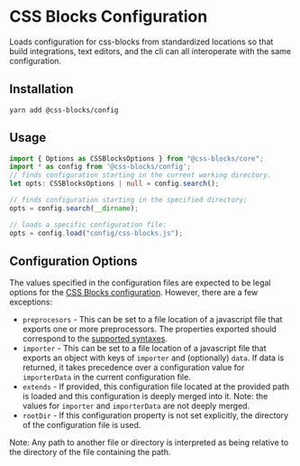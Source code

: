 # CSS Blocks Configuration

Loads configuration for css-blocks from standardized locations so that build integrations, text editors, and the cli can all interoperate with the same configuration.

## Installation

```
yarn add @css-blocks/config
```

## Usage

```ts
import { Options as CSSBlocksOptions } from "@css-blocks/core";
import * as config from '@css-blocks/config';
// finds configuration starting in the current working directory.
let opts: CSSBlocksOptions | null = config.search();

// finds configuration starting in the specified directory;
opts = config.search(__dirname);

// loads a specific configuration file:
opts = config.load("config/css-blocks.js");
```

## Configuration Options

The values specified in the configuration files are expected to be legal options
for the [CSS Blocks configuration](../core/src/configuration/types.ts).
However, there are a few exceptions:

* `preprocesors` - This can be set to a file location of a javascript file that
  exports one or more preprocessors. The properties exported should correspond to the
  [supported syntaxes](../core/src/BlockParser/preprocessing.ts).
* `importer` - This can be set to a file location of a javascript file that
  exports an object with keys of `importer` and (optionally) `data`. If data
  is returned, it takes precedence over a configuration value for
  `importerData` in the current configuration file.
* `extends` - If provided, this configuration file located at the provided path
  is loaded and this configuration is deeply merged into it. Note: the values
  for `importer` and `importerData` are not deeply merged.
* `rootDir` - If this configuration property is not set explicitly, the directory of the
  configuration file is used.

Note: Any path to another file or directory is interpreted as being relative
to the directory of the file containing the path.